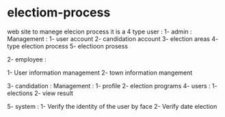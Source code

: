 # electiom-process
web site to manege elecion process
it is a 4 type user :
1- admin :
  Management : 
       1- user account 
       2- candidation account 
       3- election areas 
       4- type election process
       5- electioon prosess
       
2- employee :
   
 1- User information management
 2- town information mangement 
 
3- candidation :
  Management :
  1- profile 
  2- election programs 
4- users :
 1- elections 
 2- view result 

5- system :
 1- Verify the identity of the user by face 
 2- Verify date election 
 
